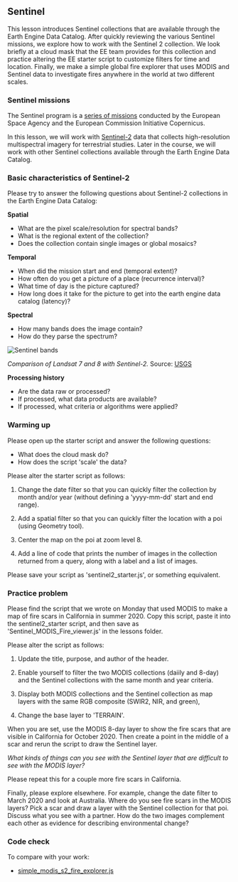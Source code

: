## Sentinel  

This lesson introduces Sentinel collections that are available through the Earth Engine Data Catalog. After quickly reviewing the various Sentinel missions, we explore how to work with the Sentinel 2 collection. We look briefly at a cloud mask that the EE team provides for this collection and practice altering the EE starter script to customize filters for time and location. Finally, we make a simple global fire explorer that uses MODIS and Sentinel data to investigate fires anywhere in the world at two different scales.   


### Sentinel missions  

The Sentinel program is a [series of missions](https://sentinel.esa.int/web/sentinel/missions) conducted by the European Space Agency and the European Commission Initiative Copernicus.  

In this lesson, we will work with [Sentinel-2](https://sentinel.esa.int/web/sentinel/missions/sentinel-2) data that collects high-resolution multispectral imagery for terrestrial studies. Later in the course, we will work with other Sentinel collections available through the Earth Engine Data Catalog.    

### Basic characteristics of Sentinel-2    

Please try to answer the following questions about Sentinel-2 collections in the Earth Engine Data Catalog:

__Spatial__  

- What are the pixel scale/resolution for spectral bands?    
- What is the regional extent of the collection?  
- Does the collection contain single images or global mosaics?  

__Temporal__  

- When did the mission start and end (temporal extent)?  
- How often do you get a picture of a place (recurrence interval)?  
- What time of day is the picture captured?  
- How long does it take for the picture to get into the earth engine data catalog (latency)?  

__Spectral__   

- How many bands does the image contain?  
- How do they parse the spectrum?  

![Sentinel bands](https://d9-wret.s3.us-west-2.amazonaws.com/assets/palladium/production/s3fs-public/styles/full_width/public/thumbnails/image/dmidS2LS7Comparison.png?itok=BQqyWSGJ)  

_Comparison of Landsat 7 and 8 with Sentinel-2._ Source: [USGS](https://www.usgs.gov/centers/eros/science/usgs-eros-archive-sentinel-2-comparison-sentinel-2-and-landsat)  

__Processing history__  
- Are the data raw or processed?  
- If processed, what data products are available?  
- If processed, what criteria or algorithms were applied?  

### Warming up   

Please open up the starter script and answer the following questions:

* What does the cloud mask do?  
* How does the script 'scale' the data?  

Please alter the starter script as follows:  

1. Change the date filter so that you can quickly filter the collection by month and/or year (without defining a 'yyyy-mm-dd' start and end range).  

2. Add a spatial filter so that you can quickly filter the location with a poi (using Geometry tool).

3. Center the map on the poi at zoom level 8.

4. Add a line of code that prints the number of images in the collection returned from a query, along with a label and a list of images.

Please save your script as 'sentinel2_starter.js', or something equivalent.  

### Practice problem  

Please find the script that we wrote on Monday that used MODIS to make a map of fire scars in California in summer 2020. Copy this script, paste it into the sentinel2_starter script, and then save as 'Sentinel_MODIS_Fire_viewer.js' in the lessons folder.    

Please alter the script as follows:  

1. Update the title, purpose, and author of the header.  

2. Enable yourself to filter the two MODIS collections (daiily and 8-day) and the Sentinel collections with the same month and year criteria.  

3. Display both MODIS collections and the Sentinel collection as map layers with the same RGB composite (SWIR2, NIR, and green),  

4. Change the base layer to 'TERRAIN'.  

When you are set, use the MODIS 8-day layer to show the fire scars that are visible in California for October 2020. Then create a point in the middle of a scar and rerun the script to draw the Sentinel layer.   

_What kinds of things can you see with the Sentinel layer that are difficult to see with the MODIS layer?_

Please repeat this for a couple more fire scars in California.  

Finally, please explore elsewhere. For example, change the date filter to March 2020 and look at Australia. Where do you see fire scars in the MODIS layers? Pick a scar and draw a layer with the Sentinel collection for that poi. Discuss what you see with a partner. How do the two images complement each other as evidence for describing environmental change?  

### Code check  

To compare with your work:  

 * [simple_modis_s2_fire_explorer.js](../scripts/simple_modis_s2_fire_explorer.js)  

